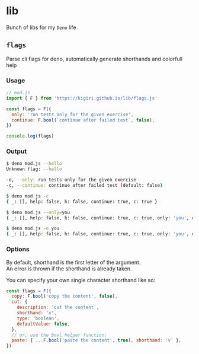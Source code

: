# lib
Bunch of libs for my `Deno` life

## `flags`
Parse cli flags for deno, automatically generate shorthands and colorfull help

### Usage
```js
// mod.js
import { F } from 'https://kigiri.github.io/lib/flags.js'

const flags = F({
  only: 'run tests only for the given exercise',
  continue: F.bool(`continue after failed test`, false),
})

console.log(flags)
```

### Output
```bash
$ deno mod.js --hello
Unknown flag: --hello

-o, --only: run tests only for the given exercise
-c, --continue: continue after failed test (default: false)

$ deno mod.js -c
{ _: [], help: false, h: false, continue: true, c: true }

$ deno mod.js --only=you
{ _: [], help: false, h: false, continue: true, c: true, only: 'you', o: 'you' }

$ deno mod.js -o you
{ _: [], help: false, h: false, continue: true, c: true, only: 'you', o: 'you' }
```

### Options
By default, shorthand is the first letter of the argument.\
An error is thrown if the shorthand is already taken.

You can specify your own single character shorthand like so:
```js
const flags = F({
  copy: F.bool('copy the content', false),
  cut: {
    description: 'cut the content',
    shorthand: 'x',
    type: 'boolean',
    defaultValue: false,
  },
  // or, use the bool helper function:
  paste: { ...F.bool('paste the content', true), shorthand: 'v' },
})
